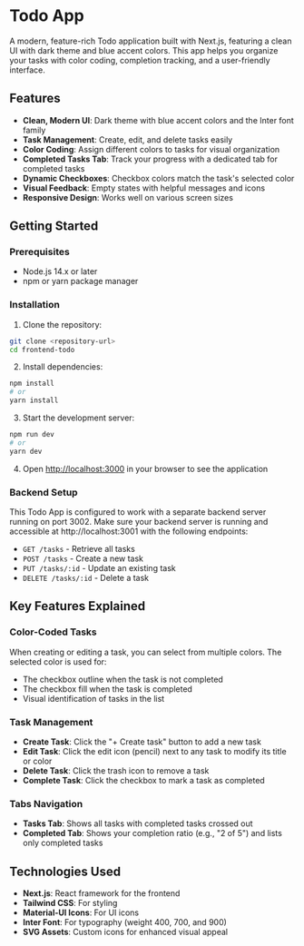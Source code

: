 # Todo App

A modern, feature-rich Todo application built with Next.js, featuring a clean UI with dark theme and blue accent colors. This app helps you organize your tasks with color coding, completion tracking, and a user-friendly interface.

## Features

- **Clean, Modern UI**: Dark theme with blue accent colors and the Inter font family
- **Task Management**: Create, edit, and delete tasks easily
- **Color Coding**: Assign different colors to tasks for visual organization
- **Completed Tasks Tab**: Track your progress with a dedicated tab for completed tasks
- **Dynamic Checkboxes**: Checkbox colors match the task's selected color
- **Visual Feedback**: Empty states with helpful messages and icons
- **Responsive Design**: Works well on various screen sizes

## Getting Started

### Prerequisites

- Node.js 14.x or later
- npm or yarn package manager

### Installation

1. Clone the repository:

```bash
git clone <repository-url>
cd frontend-todo
```

2. Install dependencies:

```bash
npm install
# or
yarn install
```

3. Start the development server:

```bash
npm run dev
# or
yarn dev
```

4. Open [http://localhost:3000](http://localhost:3000) in your browser to see the application

### Backend Setup

This Todo App is configured to work with a separate backend server running on port 3002. Make sure your backend server is running and accessible at http://localhost:3001 with the following endpoints:

- `GET /tasks` - Retrieve all tasks
- `POST /tasks` - Create a new task
- `PUT /tasks/:id` - Update an existing task
- `DELETE /tasks/:id` - Delete a task

## Key Features Explained

### Color-Coded Tasks

When creating or editing a task, you can select from multiple colors. The selected color is used for:
- The checkbox outline when the task is not completed
- The checkbox fill when the task is completed
- Visual identification of tasks in the list

### Task Management

- **Create Task**: Click the "+ Create task" button to add a new task
- **Edit Task**: Click the edit icon (pencil) next to any task to modify its title or color
- **Delete Task**: Click the trash icon to remove a task
- **Complete Task**: Click the checkbox to mark a task as completed

### Tabs Navigation

- **Tasks Tab**: Shows all tasks with completed tasks crossed out
- **Completed Tab**: Shows your completion ratio (e.g., "2 of 5") and lists only completed tasks

## Technologies Used

- **Next.js**: React framework for the frontend
- **Tailwind CSS**: For styling
- **Material-UI Icons**: For UI icons
- **Inter Font**: For typography (weight 400, 700, and 900)
- **SVG Assets**: Custom icons for enhanced visual appeal

